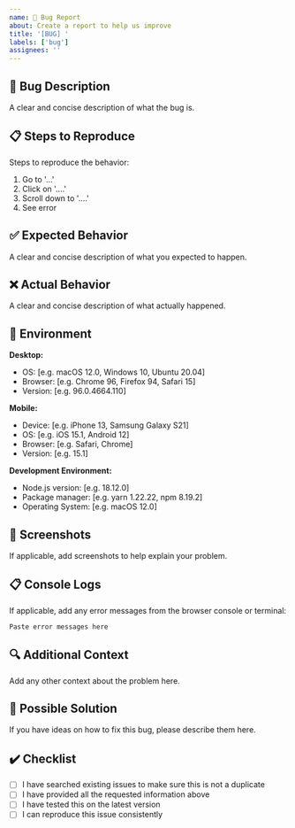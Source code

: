 ```yaml
---
name: 🐛 Bug Report
about: Create a report to help us improve
title: '[BUG] '
labels: ['bug']
assignees: ''
---
```


## 🐛 Bug Description

A clear and concise description of what the bug is.

## 📋 Steps to Reproduce

Steps to reproduce the behavior:

1. Go to '...'
2. Click on '....'
3. Scroll down to '....'
4. See error

## ✅ Expected Behavior

A clear and concise description of what you expected to happen.

## ❌ Actual Behavior

A clear and concise description of what actually happened.

## 📱 Environment

**Desktop:**
- OS: [e.g. macOS 12.0, Windows 10, Ubuntu 20.04]
- Browser: [e.g. Chrome 96, Firefox 94, Safari 15]
- Version: [e.g. 96.0.4664.110]

**Mobile:**
- Device: [e.g. iPhone 13, Samsung Galaxy S21]
- OS: [e.g. iOS 15.1, Android 12]
- Browser: [e.g. Safari, Chrome]
- Version: [e.g. 15.1]

**Development Environment:**
- Node.js version: [e.g. 18.12.0]
- Package manager: [e.g. yarn 1.22.22, npm 8.19.2]
- Operating System: [e.g. macOS 12.0]

## 📸 Screenshots

If applicable, add screenshots to help explain your problem.

## 📋 Console Logs

If applicable, add any error messages from the browser console or terminal:

```
Paste error messages here
```

## 🔍 Additional Context

Add any other context about the problem here.

## 🎯 Possible Solution

If you have ideas on how to fix this bug, please describe them here.

## ✔️ Checklist

- [ ] I have searched existing issues to make sure this is not a duplicate
- [ ] I have provided all the requested information above
- [ ] I have tested this on the latest version
- [ ] I can reproduce this issue consistently
